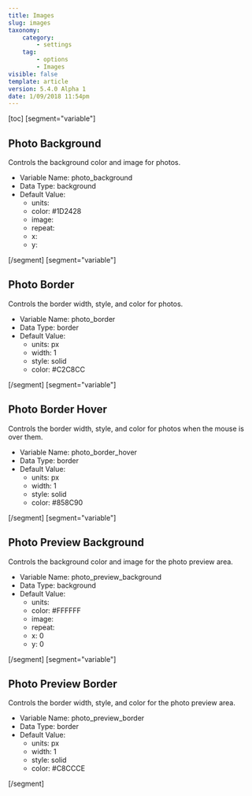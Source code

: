 ```yaml
---
title: Images
slug: images
taxonomy:
    category:
        - settings
    tag:
        - options
        - Images
visible: false
template: article
version: 5.4.0 Alpha 1
date: 1/09/2018 11:54pm
---
```


[toc]
[segment="variable"]

## Photo Background
Controls the background color and image for photos.



- Variable Name: photo_background
- Data Type: background
- Default Value: 
	- units: 
	- color: #1D2428
	- image: 
	- repeat: 
	- x: 
	- y: 


[/segment]
[segment="variable"]

## Photo Border
Controls the border width, style, and color for photos.



- Variable Name: photo_border
- Data Type: border
- Default Value: 
	- units: px
	- width: 1
	- style: solid
	- color: #C2C8CC


[/segment]
[segment="variable"]

## Photo Border Hover
Controls the border width, style, and color for photos when the mouse is over them.



- Variable Name: photo_border_hover
- Data Type: border
- Default Value: 
	- units: px
	- width: 1
	- style: solid
	- color: #858C90


[/segment]
[segment="variable"]

## Photo Preview Background
Controls the background color and image for the photo preview area.



- Variable Name: photo_preview_background
- Data Type: background
- Default Value: 
	- units: 
	- color: #FFFFFF
	- image: 
	- repeat: 
	- x: 0
	- y: 0


[/segment]
[segment="variable"]

## Photo Preview Border
Controls the border width, style, and color for the photo preview area.



- Variable Name: photo_preview_border
- Data Type: border
- Default Value: 
	- units: px
	- width: 1
	- style: solid
	- color: #C8CCCE


[/segment]
